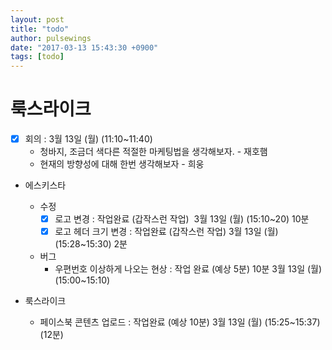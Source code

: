 ```yaml
---
layout: post
title: "todo"
author: pulsewings
date: "2017-03-13 15:43:30 +0900"
tags: [todo]
---
```



# 룩스라이크

- [x] 회의 : 3월 13일 (월) (11:10~11:40)
  - 청바지, 조금더 색다른 적절한 마케팅법을 생각해보자. - 재호햄
  - 현재의 방향성에 대해 한번 생각해보자 - 희웅

- 에스키스타
  - 수정
    - [x] 로고 변경 : 작업완료 (갑작스런 작업)  3월 13일 (월) (15:10~20) 10분
    - [x] 로고 헤더 크기 변경 : 작업완료 (갑작스런 작업) 3월 13일 (월) (15:28~15:30) 2분
  - 버그
    - 우편번호 이상하게 나오는 현상 : 작업 완료 (예상 5분) 10분 3월 13일 (월) (15:00~15:10)

- 룩스라이크
  - 페이스북 콘텐츠 업로드 : 작업완료 (예상 10분) 3월 13일 (월) (15:25~15:37) (12분)
